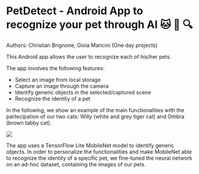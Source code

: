 # PetDetect - Android App to recognize your pet through AI :cat: :dog: :mag:
Authors: Christian Brignone, Gioia Mancini
(One day projects)

This Android app allows the user to recognize each of his/her pets.

The app involves the following features:
* Select an image from local storage
* Capture an image through the camera
* Identify generic objects in the selected/captured scene
* Recognize the identity of a pet

In the following, we show an example of the main functionalities with the partecipation of our two cats: Willy (white and grey tiger cat) and Ombra (brown tabby cat).

![](https://github.com/ChristianBrignone/PetDetect/blob/master/petDetect_demo.gif)

The app uses a TensorFlow Lite MobileNet model to identify generic objects. 
In order to personalize the functionalities and make MobileNet able to recognize the identity of a specific pet, we fine-tuned the neural network on an ad-hoc dataset, containing the images of our pets.
